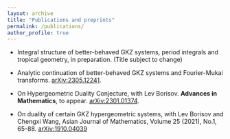 ```yaml
---
layout: archive
title: "Publications and preprints"
permalink: /publications/
author_profile: true
---
```


- Integral structure of better-behaved GKZ systems, period integrals and tropical geometry, in preparation. (Title subject to change)

- Analytic continuation of better-behaved GKZ systems and Fourier-Mukai transforms. [arXiv:2305.12241](https://arxiv.org/abs/2305.12241).

- On Hypergeometric Duality Conjecture, with Lev Borisov. **Advances in Mathematics**, to appear. [arXiv:2301.01374](https://arxiv.org/abs/2301.01374). 


- On duality of certain GKZ hypergeometric systems, with Lev Borisov and Chengxi Wang, Asian Journal of Mathematics, Volume 25 (2021), No.1, 65-88. [arXiv:1910.04039](https://arxiv.org/abs/1910.04039)
